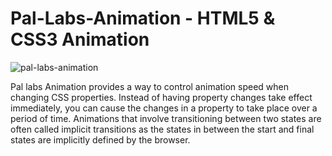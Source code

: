 # Pal-Labs-Animation - HTML5 & CSS3 Animation

![pal-labs-animation](https://user-images.githubusercontent.com/82109268/129260680-98de114c-c5bd-4b1a-9a6b-098a3d9220ee.jpg)


Pal labs Animation provides a way to control animation speed when changing CSS properties. Instead of having property changes take effect immediately, you can cause the changes in a property to take place over a period of time. Animations that involve transitioning between two states are often called implicit transitions as the states in between the start and final states are implicitly defined by the browser.
